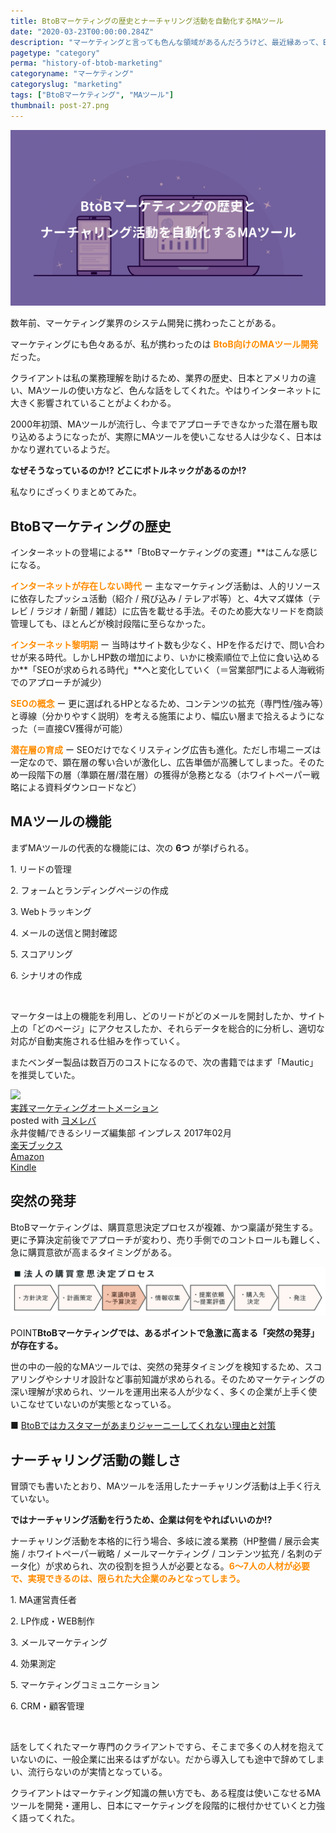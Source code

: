 ```yaml
---
title: BtoBマーケティングの歴史とナーチャリング活動を自動化するMAツール
date: "2020-03-23T00:00:00.284Z"
description: "マーケティングと言っても色んな領域があるんだろうけど、最近縁あって、BtoBマーケティング業界に携わる機会に恵まれた。業界では有名な方から、マーケティング業界の歴史的背景、日本と海外のマーケティング事情の違い、MAツールの話など多岐に渡る内容を聞いてみると、インターネットの登場によって、BtoBマーケティングも大きく変化していることがよく分かった。"
pagetype: "category"
perma: "history-of-btob-marketing"
categoryname: "マーケティング"
categoryslug: "marketing"
tags: ["BtoBマーケティング", "MAツール"]
thumbnail: post-27.png
---
```


![](./post-27.png)

数年前、マーケティング業界のシステム開発に携わったことがある。

マーケティングにも色々あるが、私が携わったのは **<span style="color: #ff8c00;">BtoB向けのMAツール開発</span>** だった。

クライアントは私の業務理解を助けるため、業界の歴史、日本とアメリカの違い、MAツールの使い方など、色んな話をしてくれた。やはりインターネットに大きく影響されていることがよくわかる。

2000年初頭、MAツールが流行し、今までアプローチできなかった潜在層も取り込めるようになったが、実際にMAツールを使いこなせる人は少なく、日本はかなり遅れているようだ。

**なぜそうなっているのか!? どこにボトルネックがあるのか!?**

私なりにざっくりまとめてみた。

## BtoBマーケティングの歴史

インターネットの登場による**「BtoBマーケティングの変遷」**はこんな感じになる。

**<span style="color: #ff8c00;">インターネットが存在しない時代</span>** ー 主なマーケティング活動は、人的リソースに依存したプッシュ活動（紹介 / 飛び込み / テレアポ等）と、4大マズ媒体（テレビ / ラジオ / 新聞 / 雑誌）に広告を載せる手法。そのため膨大なリードを商談管理しても、ほとんどが検討段階に至らなかった。

**<span style="color: #ff8c00;">インターネット黎明期</span>** ー 当時はサイト数も少なく、HPを作るだけで、問い合わせが来る時代。しかしHP数の増加により、いかに検索順位で上位に食い込めるか**「SEOが求められる時代」**へと変化していく（＝営業部門による人海戦術でのアプローチが減少）

**<span style="color: #ff8c00;">SEOの概念</span>** ー 更に選ばれるHPとなるため、コンテンツの拡充（専門性/強み等）と導線（分かりやすく説明）を考える施策により、幅広い層まで拾えるようになった（＝直接CV獲得が可能）

**<span style="color: #ff8c00;">潜在層の育成</span>** ー SEOだけでなくリスティング広告も進化。ただし市場ニーズは一定なので、顕在層の奪い合いが激化し、広告単価が高騰してしまった。そのため一段階下の層（準顕在層/潜在層）の獲得が急務となる（ホワイトペーパー戦略による資料ダウンロードなど）

## MAツールの機能

まずMAツールの代表的な機能には、次の **6つ** が挙げられる。

<div class="blackboard-box">
<p>1. リードの管理</p>
<p>2. フォームとランディングページの作成</p>
<p>3. Webトラッキング</p>
<p>4. メールの送信と開封確認</p>
<p>5. スコアリング</p>
<p>6. シナリオの作成</p>
<div class="chalk1"></div>
<div class="chalk2"></div>
</div>
<br/>

マーケターは上の機能を利用し、どのリードがどのメールを開封したか、サイト上の「どのページ」にアクセスしたか、それらデータを総合的に分析し、適切な対応が自動実施される仕組みを作っていく。

またベンダー製品は数百万のコストになるので、次の書籍ではまず「Mautic」を推奨していた。

<div class="cstmreba"><div class="booklink-box"><div class="booklink-image"><a href="https://hb.afl.rakuten.co.jp/hgc/146fe51c.1fd043a3.146fe51d.605dc196/yomereba_main_202008011752128282?pc=http%3A%2F%2Fbooks.rakuten.co.jp%2Frb%2F14665971%2F%3Fscid%3Daf_ich_link_urltxt%26m%3Dhttp%3A%2F%2Fm.rakuten.co.jp%2Fev%2Fbook%2F" target="_blank" ><img src="https://thumbnail.image.rakuten.co.jp/@0_mall/book/cabinet/0501/9784295000501.jpg?_ex=140x140" style="border: none;" /></a></div><div class="booklink-info"><div class="booklink-name"><a href="https://hb.afl.rakuten.co.jp/hgc/146fe51c.1fd043a3.146fe51d.605dc196/yomereba_main_202008011752128282?pc=http%3A%2F%2Fbooks.rakuten.co.jp%2Frb%2F14665971%2F%3Fscid%3Daf_ich_link_urltxt%26m%3Dhttp%3A%2F%2Fm.rakuten.co.jp%2Fev%2Fbook%2F" target="_blank" >実践マーケティングオートメーション</a><div class="booklink-powered-date">posted with <a href="https://yomereba.com" rel="nofollow" target="_blank">ヨメレバ</a></div></div><div class="booklink-detail">永井俊輔/できるシリーズ編集部 インプレス 2017年02月    </div><div class="booklink-link2"><div class="shoplinkrakuten"><a href="https://hb.afl.rakuten.co.jp/hgc/146fe51c.1fd043a3.146fe51d.605dc196/yomereba_main_202008011752128282?pc=http%3A%2F%2Fbooks.rakuten.co.jp%2Frb%2F14665971%2F%3Fscid%3Daf_ich_link_urltxt%26m%3Dhttp%3A%2F%2Fm.rakuten.co.jp%2Fev%2Fbook%2F" target="_blank" >楽天ブックス</a></div><div class="shoplinkamazon"><a href="https://www.amazon.co.jp/exec/obidos/asin/4295000507/kanon123-22/" target="_blank" >Amazon</a></div><div class="shoplinkkindle"><a href="https://www.amazon.co.jp/gp/search?keywords=%E5%AE%9F%E8%B7%B5%E3%83%9E%E3%83%BC%E3%82%B1%E3%83%86%E3%82%A3%E3%83%B3%E3%82%B0%E3%82%AA%E3%83%BC%E3%83%88%E3%83%A1%E3%83%BC%E3%82%B7%E3%83%A7%E3%83%B3&__mk_ja_JP=%83J%83%5E%83J%83i&url=node%3D2275256051&tag=kanon123-22" target="_blank" >Kindle</a></div>                              	  	  	  	  	</div></div><div class="booklink-footer"></div></div></div>

## 突然の発芽

BtoBマーケティングは、購買意思決定プロセスが複雑、かつ稟議が発生する。更に予算決定前後でアプローチが変わり、売り手側でのコントロールも難しく、急に購買意欲が高まるタイミングがある。

![](./post-27-1.png)

<span class="mark">POINT</span>**BtoBマーケティングでは、あるポイントで急激に高まる「突然の発芽」が存在する。**

世の中の一般的なMAツールでは、突然の発芽タイミングを検知するため、スコアリングやシナリオ設計など事前知識が求められる。そのためマーケティングの深い理解が求められ、ツールを運用出来る人が少なく、多くの企業が上手く使いこなせていないのが実態となっている。

■ [BtoBではカスタマーがあまりジャーニーしてくれない理由と対策](https://marketing-campus.jp/lecture/noyan/105.html)  

## ナーチャリング活動の難しさ

冒頭でも書いたとおり、MAツールを活用したナーチャリング活動は上手く行えていない。

**ではナーチャリング活動を行うため、企業は何をやればいいのか!?**

ナーチャリング活動を本格的に行う場合、多岐に渡る業務（HP整備 / 展示会実施 / ホワイトペーパー戦略 / メールマーケティング / コンテンツ拡充 / 名刺のデータ化）が求められ、次の役割を担う人が必要となる。**<span style="color: #ff8c00;">6〜7人の人材が必要で、実現できるのは、限られた大企業のみとなってしまう。</span>**

<div class="blackboard-box">
<p>1. MA運営責任者</p>
<p>2. LP作成・WEB制作</p>
<p>3. メールマーケティング</p>
<p>4. 効果測定</p>
<p>5. マーケティングコミュニケーション</p>
<p>6. CRM・顧客管理</p>
<div class="chalk1"></div>
<div class="chalk2"></div>
</div>
<br/>

話をしてくれたマーケ専門のクライアントですら、そこまで多くの人材を抱えていないのに、一般企業に出来るはずがない。だから導入しても途中で辞めてしまい、流行らないのが実情となっている。

クライアントはマーケティング知識の無い方でも、ある程度は使いこなせるMAツールを開発・運用し、日本にマーケティングを段階的に根付かせていくと力強く語ってくれた。
